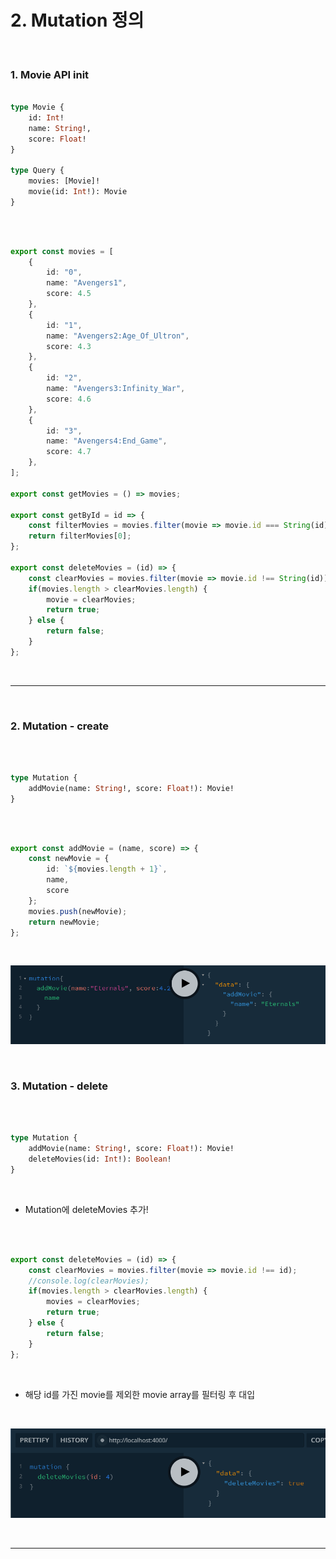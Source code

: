 # 2. Mutation 정의

<br>

### 1. Movie API init

```graphql

type Movie {
    id: Int!
    name: String!,
    score: Float!
}

type Query {
    movies: [Movie]!
    movie(id: Int!): Movie
}

```

<br>

```typescript

export const movies = [
    {
        id: "0",
        name: "Avengers1",
        score: 4.5
    },
    {
        id: "1",
        name: "Avengers2:Age_Of_Ultron",
        score: 4.3
    },
    {
        id: "2",
        name: "Avengers3:Infinity_War",
        score: 4.6
    },
    {
        id: "3",
        name: "Avengers4:End_Game",
        score: 4.7
    },
];

export const getMovies = () => movies;

export const getById = id => {
    const filterMovies = movies.filter(movie => movie.id === String(id));
    return filterMovies[0];
};

export const deleteMovies = (id) => {
    const clearMovies = movies.filter(movie => movie.id !== String(id));
    if(movies.length > clearMovies.length) {
        movie = clearMovies;
        return true;
    } else {
        return false;
    }
}; 


```

<br>

*** 

<br>

### 2. Mutation - create
<br>

```graphql

type Mutation {
    addMovie(name: String!, score: Float!): Movie!
}

```

<br>

```typescript

export const addMovie = (name, score) => {
    const newMovie = {
        id: `${movies.length + 1}`,
        name,
        score
    };
    movies.push(newMovie);
    return newMovie;
};

```

<br>

![graphql](https://github.com/daldalhada/graphql/blob/main/image/graphql4.PNG)

<br>

### 3. Mutation - delete

<br>

```graphql

type Mutation {
    addMovie(name: String!, score: Float!): Movie!
    deleteMovies(id: Int!): Boolean!
}

```

<br>

  - Mutation에 deleteMovies 추가!

<br>

```typescript

export const deleteMovies = (id) => {
    const clearMovies = movies.filter(movie => movie.id !== id);
    //console.log(clearMovies);
    if(movies.length > clearMovies.length) {
        movies = clearMovies;
        return true;
    } else {
        return false;
    }
}; 

```

<br>

  - 해당 id를 가진 movie를 제외한 movie array를 필터링 후 대입 

<br>

![graphql](https://github.com/daldalhada/graphql/blob/main/image/graphql5.PNG)

<br>

*** 

<br>